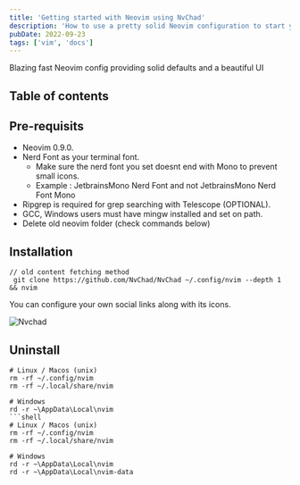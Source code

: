 ```yaml
---
title: 'Getting started with Neovim using NvChad'
description: 'How to use a pretty solid Neovim configuration to start your journey.'
pubDate: 2022-09-23
tags: ['vim', 'docs']
---
```


Blazing fast Neovim config providing solid defaults and a beautiful UI

## Table of contents

## Pre-requisits

* Neovim 0.9.0.
* Nerd Font as your terminal font.
  * Make sure the nerd font you set doesnt end with Mono to prevent small icons.
  * Example : JetbrainsMono Nerd Font and not JetbrainsMono Nerd Font Mono
* Ripgrep is required for grep searching with Telescope (OPTIONAL).
* GCC, Windows users must have mingw installed and set on path.
* Delete old neovim folder (check commands below)

## Installation

```shell
// old content fetching method
 git clone https://github.com/NvChad/NvChad ~/.config/nvim --depth 1 && nvim
```

You can configure your own social links along with its icons.

![Nvchad](/assets/nvchad.webp)


## Uninstall

```shell
# Linux / Macos (unix)
rm -rf ~/.config/nvim
rm -rf ~/.local/share/nvim

# Windows
rd -r ~\AppData\Local\nvim
```shell
# Linux / Macos (unix)
rm -rf ~/.config/nvim
rm -rf ~/.local/share/nvim

# Windows
rd -r ~\AppData\Local\nvim
rd -r ~\AppData\Local\nvim-data
```